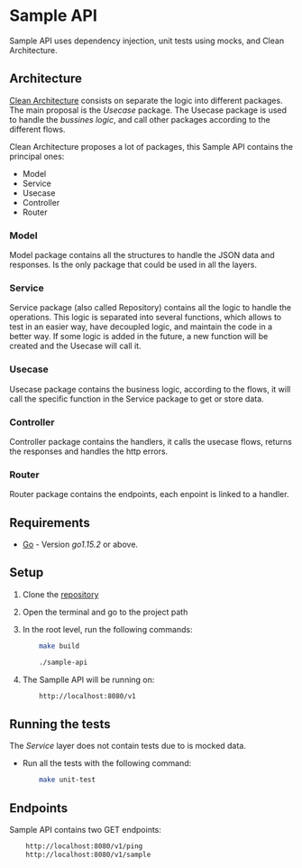 # Sample API

Sample API uses dependency injection, unit tests using mocks, and Clean Architecture.

## Architecture

[Clean Architecture](https://blog.cleancoder.com/uncle-bob/2012/08/13/the-clean-architecture.html) consists on separate the logic into different packages. The main proposal is the _Usecase_ package.
The Usecase package is used to handle the _bussines logic_, and call other packages according to the different flows.

Clean Architecture proposes a lot of packages, this Sample API contains the principal ones:

* Model
* Service
* Usecase
* Controller
* Router

### Model

Model package contains all the structures to handle the JSON data and responses.
Is the only package that could be used in all the layers.

### Service

Service package (also called Repository) contains all the logic to handle the operations. This logic is separated into several functions, which allows to test in an easier way, have decoupled logic, and maintain the code in a better way.
If some logic is added in the future, a new function will be created and the Usecase will call it.

### Usecase

Usecase package contains the business logic, according to the flows, it will call the specific function in the Service package to get or store data.

### Controller

Controller package contains the handlers, it calls the usecase flows, returns the responses and handles the http errors.

### Router

Router package contains the endpoints, each enpoint is linked to a handler.

## Requirements

* [Go](https://golang.org/doc/install) - Version _go1.15.2_ or above.

## Setup

1. Clone the [repository](https://github.com/varopxndx/sample-api.git)

1. Open the terminal and go to the project path

1. In the root level, run the following commands:

    ```sh
        make build

        ./sample-api
    ```

1. The Samplle API will be running on:

    ```sh
        http://localhost:8080/v1
    ```

## Running the tests

The _Service_ layer does not contain tests due to is mocked data.

* Run all the tests with the following command:

    ```sh
        make unit-test
    ```

## Endpoints

Sample API contains two GET endpoints:

```sh
    http://localhost:8080/v1/ping
    http://localhost:8080/v1/sample
```
